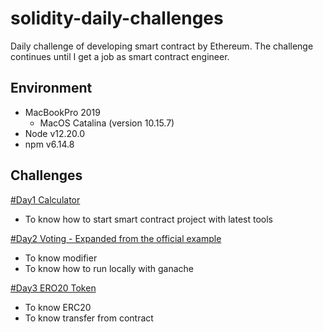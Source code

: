 # solidity-daily-challenges

Daily challenge of developing smart contract by Ethereum.
The challenge continues until I get a job as smart contract engineer.

## Environment

- MacBookPro 2019
  * MacOS Catalina (version 10.15.7)
- Node v12.20.0
- npm v6.14.8

## Challenges

[#Day1 Calculator](https://github.com/Kourin1996/solidity-daily-challenges/tree/main/day1)
- To know how to start smart contract project with latest tools

[#Day2 Voting - Expanded from the official example](https://github.com/Kourin1996/solidity-daily-challenges/tree/main/day2)
- To know modifier
- To know how to run locally with ganache

[#Day3 ERO20 Token](https://github.com/Kourin1996/solidity-daily-challenges/tree/main/day3)
- To know ERC20
- To know transfer from contract
